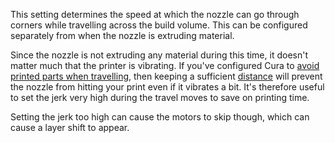 This setting determines the speed at which the nozzle can go through corners while travelling across the build volume. This can be configured separately from when the nozzle is extruding material.

Since the nozzle is not extruding any material during this time, it doesn't matter much that the printer is vibrating. If you've configured Cura to [avoid printed parts when travelling](travel_avoid_other_parts.md), then keeping a sufficient [distance](travel_avoid_distance.md) will prevent the nozzle from hitting your print even if it vibrates a bit. It's therefore useful to set the jerk very high during the travel moves to save on printing time.

Setting the jerk too high can cause the motors to skip though, which can cause a layer shift to appear.